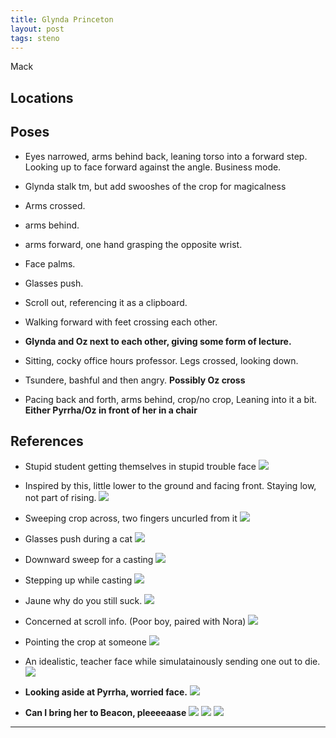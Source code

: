 ```yaml
---
title: Glynda Princeton
layout: post
tags: steno
---
```


Mack

## Locations

## Poses

* Eyes narrowed, arms behind back, leaning torso into a forward step. Looking up to face forward against the angle. Business mode. 

* Glynda stalk tm, but add swooshes of the crop for magicalness

* Arms crossed. 

* arms behind.

* arms forward, one hand grasping the opposite wrist. 

* Face palms.

* Glasses push.

* Scroll out, referencing it as a clipboard.

* Walking forward with feet crossing each other.

* **Glynda and Oz next to each other, giving some form of lecture.**

* Sitting, cocky office hours professor. Legs crossed, looking down.

* Tsundere, bashful and then angry. **Possibly Oz cross**

* Pacing back and forth, arms behind, crop/no crop, Leaning into it a bit. **Either Pyrrha/Oz in front of her in a chair**

## References

* Stupid student getting themselves in stupid trouble face ![](http://i.imgur.com/jk7JnIp.png)

* Inspired by this, little lower to the ground and facing front. Staying low, not part of rising. ![](http://i.imgur.com/6nNARys.png)

* Sweeping crop across, two fingers uncurled from it ![](http://i.imgur.com/mXUbnAM.png)

* Glasses push during a cat ![](http://i.imgur.com/aIASuHK.png)

* Downward sweep for a casting ![](http://i.imgur.com/2eFYBMk.png)

* Stepping up while casting ![](https://safebooru.org//samples/1065/sample_28f9f49bfd36edebcce902997d9cdb7dc871f467.png?1103241)

* Jaune why do you still suck. ![](http://i.imgur.com/jEhA459.png)

* Concerned at scroll info. (Poor boy, paired with Nora) ![](http://i.imgur.com/3FdzybE.png)

* Pointing the crop at someone ![](http://i.imgur.com/gmM11co.png)

* An idealistic, teacher face while simulatainously sending one out to die. ![](http://i.imgur.com/laJlIuk.png) 

* **Looking aside at Pyrrha, worried face.** ![](http://i.imgur.com/YV9ns2U.png)

* **Can I bring her to Beacon, pleeeeaase** ![](http://i.imgur.com/BjGf6w6.png) ![](http://i.imgur.com/sorg8gO.png) ![](http://i.imgur.com/aul0n8h.png)

---